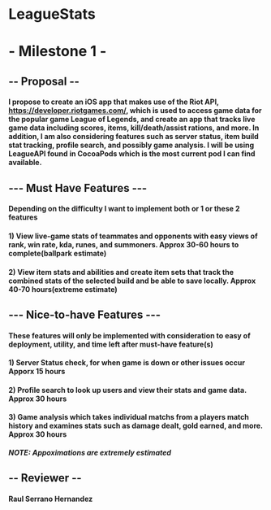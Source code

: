 # LeagueStats


# - Milestone 1 -
## -- Proposal --
#### I propose to create an iOS app that makes use of the Riot API, https://developer.riotgames.com/, which is used to access game data for the popular game League of Legends, and create an app that tracks live game data including scores, items, kill/death/assist rations, and more. In addition, I am also considering features such as server status, item build stat tracking, profile search, and possibly game analysis. I will be using LeagueAPI found in CocoaPods which is the most current pod I can find available.

## --- Must Have Features ---
#### Depending on the difficulty I want to implement both or 1 or these 2 features
#### 1) View live-game stats of teammates and opponents with easy views of rank, win rate, kda, runes, and summoners. Approx 30-60 hours to complete(ballpark estimate)
#### 2) View item stats and abilities and create item sets that track the combined stats of the selected build and be able to save locally. Approx 40-70 hours(extreme estimate)

## --- Nice-to-have Features ---
#### These features will only be implemented with consideration to easy of deployment, utility, and time left after must-have feature(s)
#### 1) Server Status check, for when game is down or other issues occur Apporx 15 hours
#### 2) Profile search to look up users and view their stats and game data. Approx 30 hours
#### 3) Game analysis which takes individual matchs from a players match history and examines stats such as damage dealt, gold earned, and more. Approx 30 hours

***NOTE: Appoximations are extremely estimated*** 

## -- Reviewer --
####  Raul Serrano Hernandez

